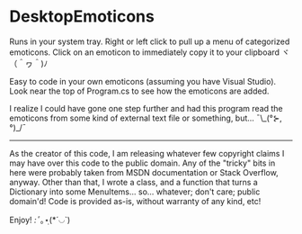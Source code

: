 # DesktopEmoticons

Runs in your system tray. Right or left click to pull up a menu of categorized emoticons. Click on an emoticon to immediately copy it to your clipboard ヾ（＾ヮ＾)ﾉ

Easy to code in your own emoticons (assuming you have Visual Studio). Look near the top of Program.cs to see how the emoticons are added.

I realize I could have gone one step further and had this program read the emoticons from some kind of external text file or something, but... ¯\\\_(°⊱,°)_/¯

---

As the creator of this code, I am releasing whatever few copyright claims I may have over this code to the public domain. Any of the "tricky" bits in here were probably taken from MSDN documentation or Stack Overflow, anyway. Other than that, I wrote a class, and a function that turns a Dictionary into some MenuItems... so... whatever; don't care; public domain'd! Code is provided as-is, without warranty of any kind, etc!

Enjoy! *:ﾟ*｡⋆ฺ(*´◡`)
